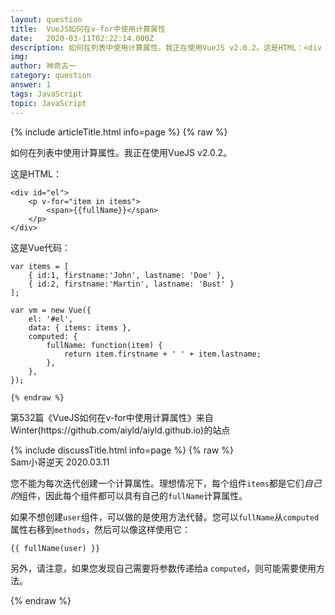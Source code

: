 ```yaml
---
layout: question
title:  VueJS如何在v-for中使用计算属性
date:   2020-03-11T02:22:14.000Z
description: 如何在列表中使用计算属性。我正在使用VueJS v2.0.2。这是HTML：<div id="el">    <p v-for="item in...
img: 
author: 神奇古一
category: question
answer: 1
tags: JavaScript
topic: JavaScript
---
```

<div class="article-root">
  <div class="article">
    {% include articleTitle.html info=page %}
    {% raw %}
    <div class="article-content"><p><font style="vertical-align: inherit;"><font style="vertical-align: inherit;">如何在列表中使用计算属性。</font><font style="vertical-align: inherit;">我正在使用VueJS v2.0.2。</font></font></p>

<p><font style="vertical-align: inherit;"><font style="vertical-align: inherit;">这是HTML：</font></font></p>

<pre><code>&lt;div id="el"&gt;<font></font>
    &lt;p v-for="item in items"&gt;<font></font>
        &lt;span&gt;{{fullName}}&lt;/span&gt;<font></font>
    &lt;/p&gt;<font></font>
&lt;/div&gt;<font></font>
</code></pre>

<p><font style="vertical-align: inherit;"><font style="vertical-align: inherit;">这是Vue代码：</font></font></p>

<pre><code>var items = [<font></font>
    { id:1, firstname:'John', lastname: 'Doe' },<font></font>
    { id:2, firstname:'Martin', lastname: 'Bust' }<font></font>
];<font></font>
<font></font>
var vm = new Vue({<font></font>
    el: '#el',<font></font>
    data: { items: items },<font></font>
    computed: {<font></font>
        fullName: function(item) {<font></font>
            return item.firstname + ' ' + item.lastname;<font></font>
        },<font></font>
    },<font></font>
});<font></font>
</code></pre></div>
    {% endraw %}
  </div>
  <p class="winter_mark">第532篇《VueJS如何在v-for中使用计算属性》来自Winter(https://github.com/aiyld/aiyld.github.io)的站点</p>
  <div class="discuss-wrapper">
    {% include discussTitle.html info=page %}
    {% raw %}
    <div class="discuss-item">
        <div class="discuss-parent">
          <div class="discuss-meta">
            <span class="discuss-user">Sam小哥逆天</span>
            <span class="discuss-time">2020.03.11</span>
          </div>
          <div class="discuss-comment"><p><font style="vertical-align: inherit;"><font style="vertical-align: inherit;">您不能为每次迭代创建一个计算属性。</font><font style="vertical-align: inherit;">理想情况下，每个</font><font style="vertical-align: inherit;">组件</font></font><code>items</code><font style="vertical-align: inherit;"><font style="vertical-align: inherit;">都是它们</font></font><em><font style="vertical-align: inherit;"><font style="vertical-align: inherit;">自己的</font></font></em><font style="vertical-align: inherit;"><font style="vertical-align: inherit;">组件，因此每个组件都可以具有自己的</font></font><code>fullName</code><font style="vertical-align: inherit;"><font style="vertical-align: inherit;">计算属性。</font></font></p>

<p><font style="vertical-align: inherit;"><font style="vertical-align: inherit;">如果不想创建</font></font><code>user</code><font style="vertical-align: inherit;"><font style="vertical-align: inherit;">组件，</font><font style="vertical-align: inherit;">可以做的</font><font style="vertical-align: inherit;">是使用方法代替。</font><font style="vertical-align: inherit;">您可以</font></font><code>fullName</code><font style="vertical-align: inherit;"><font style="vertical-align: inherit;">从</font></font><code>computed</code><font style="vertical-align: inherit;"><font style="vertical-align: inherit;">属性</font><font style="vertical-align: inherit;">右</font><font style="vertical-align: inherit;">移到</font></font><code>methods</code><font style="vertical-align: inherit;"><font style="vertical-align: inherit;">，然后可以像这样使用它：</font></font></p>

<pre><code>{{ fullName(user) }}
</code></pre>

<p><font style="vertical-align: inherit;"><font style="vertical-align: inherit;">另外，请注意，如果您发现自己需要将参数传递给a </font></font><code>computed</code><font style="vertical-align: inherit;"><font style="vertical-align: inherit;">，则可能需要使用方法。</font></font></p></div>
        </div></div>
    {% endraw %}
  </div>
<div>
